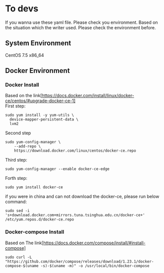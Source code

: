 # To devs
If you wanna use these yaml file. Please check you environment. Based on the situation which the writer used. Please check the environment before.

## System Environment
CentOS 7.5 x86_64

## Docker Environment

### Docker Install
Based on the link[https://docs.docker.com/install/linux/docker-ce/centos/#upgrade-docker-ce-1]</br>
First step:
```
sudo yum install -y yum-utils \
  device-mapper-persistent-data \
  lvm2
```

Second step
```
sudo yum-config-manager \
    --add-repo \
    https://download.docker.com/linux/centos/docker-ce.repo
```

Third step:
```
sudo yum-config-manager --enable docker-ce-edge
```

Forth step:
```
sudo yum install docker-ce 
```
if you were in china and can not download the docker-ce, please run below command:
```
sudo sed -i 's+download.docker.com+mirrors.tuna.tsinghua.edu.cn/docker-ce+' /etc/yum.repos.d/docker-ce.repo
```

### Docker-compose Install
Based on The link[https://docs.docker.com/compose/install/#install-compose]</br>

```
sudo curl -L "https://github.com/docker/compose/releases/download/1.23.1/docker-compose-$(uname -s)-$(uname -m)" -o /usr/local/bin/docker-compose
```
